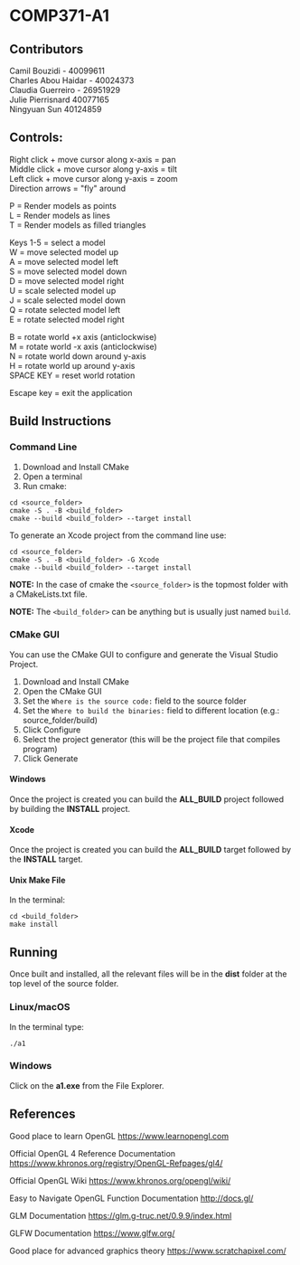 # COMP371-A1

## Contributors
Camil Bouzidi - 40099611 <br />
Charles Abou Haidar - 40024373<br />
Claudia Guerreiro - 26951929<br />
Julie Pierrisnard 40077165<br />
Ningyuan Sun 40124859<br />

## Controls:
Right click + move cursor along x-axis = pan<br />
Middle click + move cursor along y-axis = tilt<br />
Left click + move cursor along y-axis = zoom<br />
Direction arrows = "fly" around<br />

P = Render models as points<br />
L = Render models as lines<br />
T = Render models as filled triangles<br />

Keys 1-5 = select a model<br />
W = move selected model up<br />
A = move selected model left<br />
S = move selected model down<br />
D = move selected model right<br />
U = scale selected model up<br />
J = scale selected model down<br />
Q = rotate selected model left<br />
E = rotate selected model right<br />

B = rotate world +x axis (anticlockwise)<br />
M = rotate world -x axis (anticlockwise)<br />
N = rotate world down around y-axis<br />
H = rotate world up around y-axis<br />
SPACE KEY = reset world rotation<br />

Escape key = exit the application<br />


## Build Instructions

### Command Line

1. Download and Install CMake
2. Open a terminal
3. Run cmake:

```
cd <source_folder>
cmake -S . -B <build_folder>
cmake --build <build_folder> --target install
```

To generate an Xcode project from the command line use:

```
cd <source_folder>
cmake -S . -B <build_folder> -G Xcode
cmake --build <build_folder> --target install
```


**NOTE:** In the case of cmake the `<source_folder>` is the topmost folder with
a CMakeLists.txt file.

**NOTE:** The `<build_folder>` can be anything but is usually just named `build`.


### CMake GUI

You can use the CMake GUI to configure and generate the Visual Studio Project.

1. Download and Install CMake
2. Open the CMake GUI
3. Set the `Where is the source code:` field to the source folder
4. Set the `Where to build the binaries:` field to different location (e.g.: source_folder/build)
5. Click Configure
6. Select the project generator (this will be the project file that compiles program)
7. Click Generate

#### Windows

Once the project is created you can build the **ALL_BUILD** project followed by
building the **INSTALL** project.

#### Xcode

Once the project is created you can build the **ALL_BUILD** target followed by
the **INSTALL** target. 

#### Unix Make File

In the terminal:

```
cd <build_folder>
make install
```


## Running

Once built and installed, all the relevant files will be in the **dist** folder
at the top level of the source folder.

### Linux/macOS

In the terminal type:

```
./a1
```

### Windows

Click on the **a1.exe** from the File Explorer.

## References

Good place to learn OpenGL
https://www.learnopengl.com

Official OpenGL 4 Reference Documentation
https://www.khronos.org/registry/OpenGL-Refpages/gl4/

Official OpenGL Wiki
https://www.khronos.org/opengl/wiki/

Easy to Navigate OpenGL Function Documentation
http://docs.gl/

GLM Documentation
https://glm.g-truc.net/0.9.9/index.html

GLFW Documentation
https://www.glfw.org/

Good place for advanced graphics theory
https://www.scratchapixel.com/

